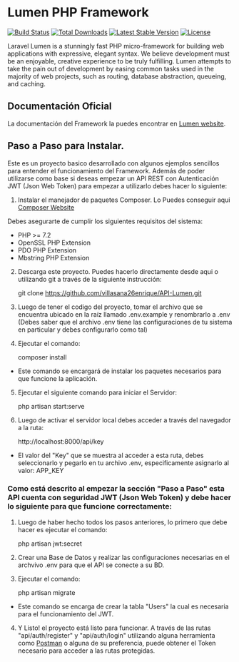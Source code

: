 # Lumen PHP Framework

[![Build Status](https://travis-ci.org/laravel/lumen-framework.svg)](https://travis-ci.org/laravel/lumen-framework)
[![Total Downloads](https://poser.pugx.org/laravel/lumen-framework/d/total.svg)](https://packagist.org/packages/laravel/lumen-framework)
[![Latest Stable Version](https://poser.pugx.org/laravel/lumen-framework/v/stable.svg)](https://packagist.org/packages/laravel/lumen-framework)
[![License](https://poser.pugx.org/laravel/lumen-framework/license.svg)](https://packagist.org/packages/laravel/lumen-framework)

Laravel Lumen is a stunningly fast PHP micro-framework for building web applications with expressive, elegant syntax. We believe development must be an enjoyable, creative experience to be truly fulfilling. Lumen attempts to take the pain out of development by easing common tasks used in the majority of web projects, such as routing, database abstraction, queueing, and caching.

## Documentación Oficial

La documentación del Framework la puedes encontrar en [Lumen website](https://lumen.laravel.com/docs).

## Paso a Paso para Instalar.
Este es un proyecto basico desarrollado con algunos ejemplos sencillos para entender el funcionamiento del Framework. Además de poder utilizarse como base si deseas empezar un API REST con Autenticación JWT (Json Web Token) para empezar a utilizarlo debes hacer lo siguiente:

1. Instalar el manejador de paquetes Composer. Lo Puedes conseguir aqui [Composer Website](https://getcomposer.org)

Debes asegurarte de cumplir los siguientes requisitos del sistema:

* PHP >= 7.2
* OpenSSL PHP Extension
* PDO PHP Extension
* Mbstring PHP Extension

2. Descarga este proyecto. Puedes hacerlo directamente desde aqui o utilizando git a través de la siguiente instrucción:

    git clone https://github.com/villasana26enrique/API-Lumen.git

3. Luego de tener el codigo del proyecto, tomar el archivo que se encuentra ubicado en la raíz llamado .env.example y renombrarlo a .env (Debes saber que el archivo .env tiene las configuraciones de tu sistema en particular y debes configurarlo como tal)

4. Ejecutar el comando: 

    composer install
    
 - Este comando se encargará de instalar los paquetes necesarios para que funcione la aplicación.

5. Ejecutar el siguiente comando para iniciar el Servidor:

    php artisan start:serve

6. Luego de activar el servidor local debes acceder a través del navegador a la ruta:

    http://localhost:8000/api/key
    
 - El valor del "Key" que se muestra al acceder a esta ruta, debes seleccionarlo y pegarlo en tu archivo .env, especificamente asignarlo al valor: APP_KEY

### Como está descrito al empezar la sección "Paso a Paso" esta API cuenta con seguridad JWT (Json Web Token) y debe hacer lo siguiente para que funcione correctamente: 

1. Luego de haber hecho todos los pasos anteriores, lo primero que debe hacer es ejecutar el comando:

    php artisan jwt:secret

2. Crear una Base de Datos y realizar las configuraciones necesarias en el archvivo .env para que el API se conecte a su BD.

3. Ejecutar el comando:

    php artisan migrate
    
- Este comando se encarga de crear la tabla "Users" la cual es necesaria para el funcionamiento del JWT.

4. Y Listo! el proyecto está listo para funcionar. A través de las rutas "api/auth/register" y "api/auth/login" utilizando alguna herramienta como [Postman](https://www.postman.com) o alguna de su preferencia, puede obtener el Token necesario para acceder a las rutas protegidas.
